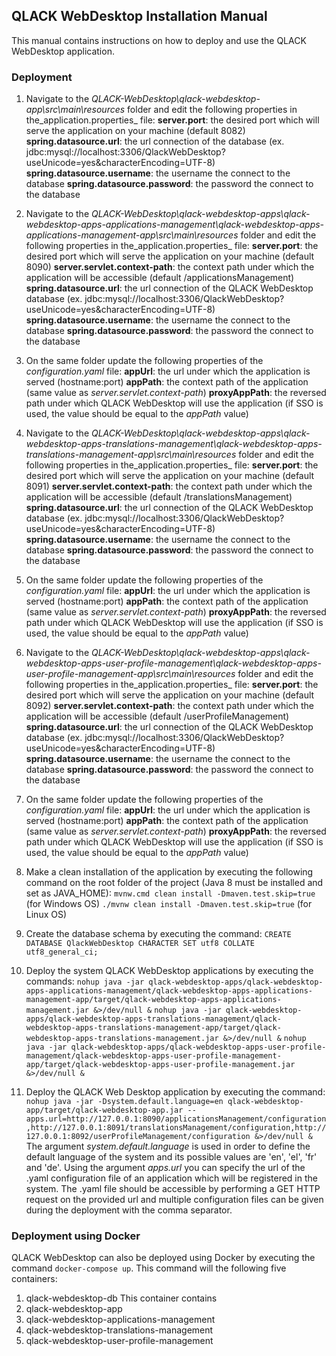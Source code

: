 ## QLACK WebDesktop Installation Manual

This manual contains instructions on how to deploy and use the QLACK WebDesktop application.

### Deployment

1) Navigate to the _QLACK-WebDesktop\qlack-webdesktop-app\src\main\resources_ folder and edit the following properties in the_application.properties_ file:
**server.port**: the desired port which will serve the application on your machine (default 8082)
**spring.datasource.url**: the url connection of the database (ex. jdbc:mysql://localhost:3306/QlackWebDesktop?useUnicode=yes&characterEncoding=UTF-8)
**spring.datasource.username**: the username the connect to the database
**spring.datasource.password**: the password the connect to the database

2) Navigate to the _QLACK-WebDesktop\qlack-webdesktop-apps\qlack-webdesktop-apps-applications-management\qlack-webdesktop-apps-applications-management-app\src\main\resources_ folder and edit the following properties in the_application.properties_ file:
**server.port**: the desired port which will serve the application on your machine (default 8090)
**server.servlet.context-path**: the context path under which the application will be accessible (default /applicationsManagement)
**spring.datasource.url**: the url connection of the QLACK WebDesktop database (ex. jdbc:mysql://localhost:3306/QlackWebDesktop?useUnicode=yes&characterEncoding=UTF-8)
**spring.datasource.username**: the username the connect to the database
**spring.datasource.password**: the password the connect to the database

3) On the same folder update the following properties of the _configuration.yaml_ file:
**appUrl**: the url under which the application is served (hostname:port)
**appPath**: the context path of the application (same value as _server.servlet.context-path_)
**proxyAppPath**: the reversed path under which QLACK WebDesktop will use the application (if SSO is used, the value should be equal to the _appPath_ value)

5) Navigate to the _QLACK-WebDesktop\qlack-webdesktop-apps\qlack-webdesktop-apps-translations-management\qlack-webdesktop-apps-translations-management-app\src\main\resources_ folder and edit the following properties in the_application.properties_ file:
**server.port**: the desired port which will serve the application on your machine (default 8091)
**server.servlet.context-path**: the context path under which the application will be accessible (default /translationsManagement)
**spring.datasource.url**: the url connection of the QLACK WebDesktop database (ex. jdbc:mysql://localhost:3306/QlackWebDesktop?useUnicode=yes&characterEncoding=UTF-8)
**spring.datasource.username**: the username the connect to the database
**spring.datasource.password**: the password the connect to the database

6) On the same folder update the following properties of the _configuration.yaml_ file:
**appUrl**: the url under which the application is served (hostname:port)
**appPath**: the context path of the application (same value as _server.servlet.context-path_)
**proxyAppPath**: the reversed path under which QLACK WebDesktop will use the application (if SSO is used, the value should be equal to the _appPath_ value)

7) Navigate to the _QLACK-WebDesktop\qlack-webdesktop-apps\qlack-webdesktop-apps-user-profile-management\qlack-webdesktop-apps-user-profile-management-app\src\main\resources_ folder and edit the following properties in the_application.properties_ file:
**server.port**: the desired port which will serve the application on your machine (default 8092)
**server.servlet.context-path**: the context path under which the application will be accessible (default /userProfileManagement)
**spring.datasource.url**: the url connection of the QLACK WebDesktop database (ex. jdbc:mysql://localhost:3306/QlackWebDesktop?useUnicode=yes&characterEncoding=UTF-8)
**spring.datasource.username**: the username the connect to the database
**spring.datasource.password**: the password the connect to the database

8) On the same folder update the following properties of the _configuration.yaml_ file:
**appUrl**: the url under which the application is served (hostname:port)
**appPath**: the context path of the application (same value as _server.servlet.context-path_)
**proxyAppPath**: the reversed path under which QLACK WebDesktop will use the application (if SSO is used, the value should be equal to the _appPath_ value)

9) Make a clean installation of the application by executing the following command on the root folder of the project (Java 8 must be installed and set as JAVA_HOME):
`mvnw.cmd clean install -Dmaven.test.skip=true` (for Windows OS)
`./mvnw clean install -Dmaven.test.skip=true` (for Linux OS)

10) Create the database schema by executing the command: 
`CREATE DATABASE QlackWebDesktop CHARACTER SET utf8 COLLATE utf8_general_ci;`

11) Deploy the system QLACK WebDesktop applications by executing the commands:
`nohup java -jar qlack-webdesktop-apps/qlack-webdesktop-apps-applications-management/qlack-webdesktop-apps-applications-management-app/target/qlack-webdesktop-apps-applications-management.jar &>/dev/null &`
`nohup java -jar qlack-webdesktop-apps/qlack-webdesktop-apps-translations-management/qlack-webdesktop-apps-translations-management-app/target/qlack-webdesktop-apps-translations-management.jar &>/dev/null &`
`nohup java -jar qlack-webdesktop-apps/qlack-webdesktop-apps-user-profile-management/qlack-webdesktop-apps-user-profile-management-app/target/qlack-webdesktop-apps-user-profile-management.jar &>/dev/null &`

12) Deploy the QLACK Web Desktop application by executing the command:
`nohup java -jar -Dsystem.default.language=en qlack-webdesktop-app/target/qlack-webdesktop-app.jar --apps.url=http://127.0.0.1:8090/applicationsManagement/configuration,http://127.0.0.1:8091/translationsManagement/configuration,http://127.0.0.1:8092/userProfileManagement/configuration &>/dev/null &` 
The argument _system.default.language_ is used in order to define the default language of the system and its possible values are 'en', 'el', 'fr' and 'de'.
Using the argument _apps.url_ you can specify the url of the .yaml configuration file of an application which will be registered in the system. The .yaml file should be accessible by performing a GET HTTP request on the provided url and multiple configuration files can be given during the deployment with the comma separator.

### Deployment using Docker

QLACK WebDesktop can also be deployed using Docker by executing the command `docker-compose up`.
This command will the following five containers:
1) qlack-webdesktop-db
This container contains 
2) qlack-webdesktop-app
3) qlack-webdesktop-applications-management
4) qlack-webdesktop-translations-management
5) qlack-webdesktop-user-profile-management 